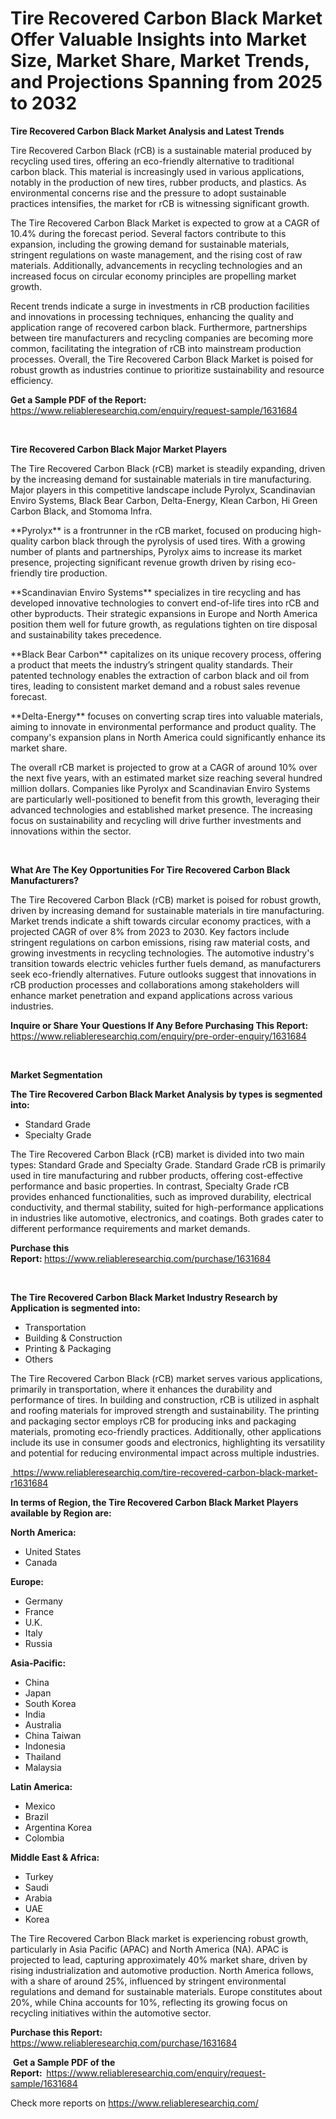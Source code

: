 <p><h1>Tire Recovered Carbon Black Market Offer Valuable Insights into Market Size, Market Share, Market Trends, and Projections Spanning from 2025 to 2032</h1></p><p><strong>Tire Recovered Carbon Black Market Analysis and Latest Trends</strong></p>
<p><p>Tire Recovered Carbon Black (rCB) is a sustainable material produced by recycling used tires, offering an eco-friendly alternative to traditional carbon black. This material is increasingly used in various applications, notably in the production of new tires, rubber products, and plastics. As environmental concerns rise and the pressure to adopt sustainable practices intensifies, the market for rCB is witnessing significant growth.</p><p>The Tire Recovered Carbon Black Market is expected to grow at a CAGR of 10.4% during the forecast period. Several factors contribute to this expansion, including the growing demand for sustainable materials, stringent regulations on waste management, and the rising cost of raw materials. Additionally, advancements in recycling technologies and an increased focus on circular economy principles are propelling market growth.</p><p>Recent trends indicate a surge in investments in rCB production facilities and innovations in processing techniques, enhancing the quality and application range of recovered carbon black. Furthermore, partnerships between tire manufacturers and recycling companies are becoming more common, facilitating the integration of rCB into mainstream production processes. Overall, the Tire Recovered Carbon Black Market is poised for robust growth as industries continue to prioritize sustainability and resource efficiency.</p></p>
<p><strong>Get a Sample PDF of the Report:&nbsp;</strong> <a href="https://www.reliableresearchiq.com/enquiry/request-sample/1631684?utm_campaign=2291&utm_medium=2&utm_source=Github&utm_content=ia&utm_term=29032025&utm_id=tire-recovered-carbon-black">https://www.reliableresearchiq.com/enquiry/request-sample/1631684</a></p>
<p>&nbsp;</p>
<p><strong>Tire Recovered Carbon Black Major Market Players</strong></p>
<p><p>The Tire Recovered Carbon Black (rCB) market is steadily expanding, driven by the increasing demand for sustainable materials in tire manufacturing. Major players in this competitive landscape include Pyrolyx, Scandinavian Enviro Systems, Black Bear Carbon, Delta-Energy, Klean Carbon, Hi Green Carbon Black, and Stomoma Infra.</p><p>**Pyrolyx** is a frontrunner in the rCB market, focused on producing high-quality carbon black through the pyrolysis of used tires. With a growing number of plants and partnerships, Pyrolyx aims to increase its market presence, projecting significant revenue growth driven by rising eco-friendly tire production.</p><p>**Scandinavian Enviro Systems** specializes in tire recycling and has developed innovative technologies to convert end-of-life tires into rCB and other byproducts. Their strategic expansions in Europe and North America position them well for future growth, as regulations tighten on tire disposal and sustainability takes precedence.</p><p>**Black Bear Carbon** capitalizes on its unique recovery process, offering a product that meets the industry’s stringent quality standards. Their patented technology enables the extraction of carbon black and oil from tires, leading to consistent market demand and a robust sales revenue forecast.</p><p>**Delta-Energy** focuses on converting scrap tires into valuable materials, aiming to innovate in environmental performance and product quality. The company's expansion plans in North America could significantly enhance its market share.</p><p>The overall rCB market is projected to grow at a CAGR of around 10% over the next five years, with an estimated market size reaching several hundred million dollars. Companies like Pyrolyx and Scandinavian Enviro Systems are particularly well-positioned to benefit from this growth, leveraging their advanced technologies and established market presence. The increasing focus on sustainability and recycling will drive further investments and innovations within the sector.</p></p>
<p>&nbsp;</p>
<p><strong>What Are The Key Opportunities For Tire Recovered Carbon Black Manufacturers?</strong></p>
<p><p>The Tire Recovered Carbon Black (rCB) market is poised for robust growth, driven by increasing demand for sustainable materials in tire manufacturing. Market trends indicate a shift towards circular economy practices, with a projected CAGR of over 8% from 2023 to 2030. Key factors include stringent regulations on carbon emissions, rising raw material costs, and growing investments in recycling technologies. The automotive industry's transition towards electric vehicles further fuels demand, as manufacturers seek eco-friendly alternatives. Future outlooks suggest that innovations in rCB production processes and collaborations among stakeholders will enhance market penetration and expand applications across various industries.</p></p>
<p><strong>Inquire or Share Your Questions If Any Before Purchasing This Report:</strong> <a href="https://www.reliableresearchiq.com/enquiry/pre-order-enquiry/1631684?utm_campaign=2291&utm_medium=2&utm_source=Github&utm_content=ia&utm_term=29032025&utm_id=tire-recovered-carbon-black">https://www.reliableresearchiq.com/enquiry/pre-order-enquiry/1631684</a></p>
<p>&nbsp;</p>
<p><strong>Market Segmentation</strong></p>
<p><strong>The Tire Recovered Carbon Black Market Analysis by types is segmented into:</strong></p>
<p><ul><li>Standard Grade</li><li>Specialty Grade</li></ul></p>
<p><p>The Tire Recovered Carbon Black (rCB) market is divided into two main types: Standard Grade and Specialty Grade. Standard Grade rCB is primarily used in tire manufacturing and rubber products, offering cost-effective performance and basic properties. In contrast, Specialty Grade rCB provides enhanced functionalities, such as improved durability, electrical conductivity, and thermal stability, suited for high-performance applications in industries like automotive, electronics, and coatings. Both grades cater to different performance requirements and market demands.</p></p>
<p><strong>Purchase this Report:&nbsp;</strong><a href="https://www.reliableresearchiq.com/purchase/1631684?utm_campaign=2291&utm_medium=2&utm_source=Github&utm_content=ia&utm_term=29032025&utm_id=tire-recovered-carbon-black">https://www.reliableresearchiq.com/purchase/1631684</a></p>
<p>&nbsp;</p>
<p><strong>The Tire Recovered Carbon Black Market Industry Research by Application is segmented into:</strong></p>
<p><ul><li>Transportation</li><li>Building & Construction</li><li>Printing & Packaging</li><li>Others</li></ul></p>
<p><p>The Tire Recovered Carbon Black (rCB) market serves various applications, primarily in transportation, where it enhances the durability and performance of tires. In building and construction, rCB is utilized in asphalt and roofing materials for improved strength and sustainability. The printing and packaging sector employs rCB for producing inks and packaging materials, promoting eco-friendly practices. Additionally, other applications include its use in consumer goods and electronics, highlighting its versatility and potential for reducing environmental impact across multiple industries.</p></p>
<p><a href="https://www.reliableresearchiq.com/tire-recovered-carbon-black-market-r1631684?utm_campaign=2291&utm_medium=2&utm_source=Github&utm_content=ia&utm_term=29032025&utm_id=tire-recovered-carbon-black">&nbsp;https://www.reliableresearchiq.com/tire-recovered-carbon-black-market-r1631684</a></p>
<p><strong>In terms of Region, the Tire Recovered Carbon Black Market Players available by Region are:</strong></p>
<p>
    <p> <strong> North America: </strong>
        <ul>
            <li>United States</li>
            <li>Canada</li>
        </ul>
        </p> 
    <p> <strong> Europe: </strong>
        <ul>
            <li>Germany</li>
            <li>France</li>
            <li>U.K.</li>
            <li>Italy</li>
            <li>Russia</li>
        </ul>
        </p> 
    <p> <strong> Asia-Pacific: </strong>
        <ul>
            <li>China</li>
            <li>Japan</li>
            <li>South Korea</li>
            <li>India</li>
            <li>Australia</li>
            <li>China Taiwan</li>
            <li>Indonesia</li>
            <li>Thailand</li>
            <li>Malaysia</li>
        </ul>
        </p> 
    <p> <strong> Latin America: </strong>
        <ul>
            <li>Mexico</li>
            <li>Brazil</li>
            <li>Argentina Korea</li>
            <li>Colombia</li>
        </ul>
        </p> 
    <p> <strong> Middle East & Africa: </strong>
        <ul>
            <li>Turkey</li>
            <li>Saudi</li>
            <li>Arabia</li>
            <li>UAE</li>
            <li>Korea</li>
        </ul>
    </p>
    </p>
<p><p>The Tire Recovered Carbon Black market is experiencing robust growth, particularly in Asia Pacific (APAC) and North America (NA). APAC is projected to lead, capturing approximately 40% market share, driven by rising industrialization and automotive production. North America follows, with a share of around 25%, influenced by stringent environmental regulations and demand for sustainable materials. Europe constitutes about 20%, while China accounts for 10%, reflecting its growing focus on recycling initiatives within the automotive sector.</p></p>
<p><strong>Purchase this Report: </strong><a href="https://www.reliableresearchiq.com/purchase/1631684?utm_campaign=2291&utm_medium=2&utm_source=Github&utm_content=ia&utm_term=29032025&utm_id=tire-recovered-carbon-black">https://www.reliableresearchiq.com/purchase/1631684</a></p>
<p>&nbsp;<strong>Get a Sample PDF of the Report:&nbsp;&nbsp;</strong><a href="https://www.reliableresearchiq.com/enquiry/request-sample/1631684?utm_campaign=2291&utm_medium=2&utm_source=Github&utm_content=ia&utm_term=29032025&utm_id=tire-recovered-carbon-black">https://www.reliableresearchiq.com/enquiry/request-sample/1631684</a></p>
<p><strong></strong></p>
<p>Check more reports on <a href="https://www.reliableresearchiq.com/?utm_campaign=2291&utm_medium=2&utm_source=Github&utm_content=ia&utm_term=29032025&utm_id=tire-recovered-carbon-black">https://www.reliableresearchiq.com/</a></p>